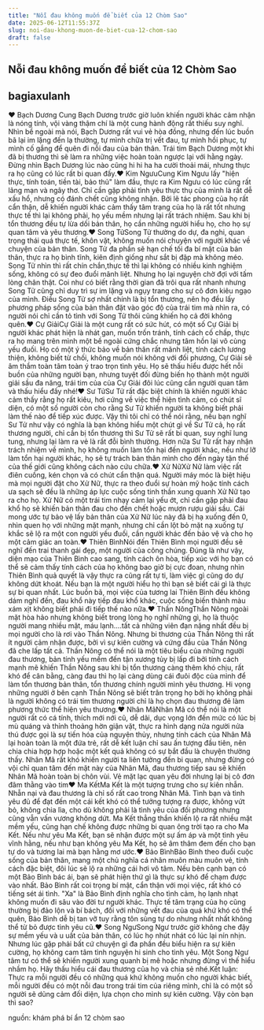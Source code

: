 ```yaml
---
title: "Nỗi đau không muốn để biết của 12 Chòm Sao"
date: 2025-06-12T11:55:37Z
slug: noi-dau-khong-muon-de-biet-cua-12-chom-sao
draft: false
---
```


## Nỗi đau không muốn để biết của 12 Chòm Sao

## bagiaxulanh

♥ Bạch Dương 
Cung Bạch Dương trước giờ luôn khiến người khác cảm nhận là nóng tính, vội vàng thậm chí là một cung hành động rất thiếu suy nghĩ. Nhìn bề ngoài mà nói, Bạch Dương rất vui vẻ hòa đồng, nhưng đến lúc buồn bã lại im lặng đến lạ thường, tự mình chữa trị vết đau, tự mình hồi phục, tự mình cố gắng để quên đi nỗi đau của bản thân. Trái tim Bạch Dương một khi đã bị thương thì sẽ làm ra những việc hoàn toàn ngược lại với hằng ngày. Đừng nhìn Bạch Dương lúc nào cũng hi hi ha ha cười thoải mái, nhưng thực ra họ cũng có lúc rất bi quan đấy.♥ Kim NgưuCung Kim Ngưu lấy "hiện thực, tính toán, tiền tài, bảo thủ" làm đầu, thực ra Kim Ngưu có lúc cũng rất lãng mạn và ngây thơ. Chỉ cần gặp phải tình yêu thực thụ của mình là rất dễ xấu hổ, nhưng có đánh chết cũng không nhận. Bởi lẽ tác phong của họ rất cẩn thận, dễ khiến người khác cảm thấy tâm trạng của họ là rất tốt nhưng thực tế thì lại không phải, họ yếu mềm nhưng lại rất trách nhiệm. Sau khi bị tổn thương đều tự lừa dối bản thân, họ cần những người hiểu họ, cho họ sự quan tâm và yêu thương.♥ Song TửSong Tử thường do dự, đa nghi, quan trọng thái quá thực tế, khôn vặt, không muốn nói chuyện với người khác về chuyện của bản thân. Song Tử đa phần sẽ hạn chế tối đa bí mật của bản thân, thực ra họ bình tĩnh, kiên định giống như sắt bị đập mà không méo. Song Tử nhìn thì rất chín chắn,thực tế thì lại không có nhiều kinh nghiệm sống, không có sự đeo đuổi mãnh liệt. Nhưng họ lại nguyện chờ đợi với tấm lòng chân thật. Coi như có biết rằng thời gian đã trôi qua rất nhanh nhưng Song Tử cũng chỉ duy trì sự im lặng và ngụy trang cho sự cô đơn kiêu ngạo của mình. Điều Song Tử sợ nhất chính là bị tổn thương, nên họ đều lấy phương pháp sống của bản thân đặt vào góc độ của trái tim mà nhìn ra, có người nói chỉ cần tỏ tình với Song Tử thôi cũng khiến họ cả đời không quên.♥ Cự GiảiCự Giải là một cung rất có sức hút, có một số Cự Giải bị người khác phát hiện là nhát gan, muốn trốn tránh, tính cách cố chấp, thực ra họ mang trên mình một bề ngoài cứng chắc nhưng tâm hồn lại vô cùng yếu đuối. Họ có một ý thức bảo về bản thân rất mãnh liệt, tính cách lương thiện, không biết từ chối, không muốn nói không với đối phương, Cự Giải sẽ âm thầm toàn tâm toàn ý trao trọn tình yêu. Họ sẽ thấu hiểu được hết nỗi buồn của những người bạn, nhưng tuyệt đối đừng biến họ thành một người giải sầu đa năng, trái tim của của Cự Giải đôi lúc cũng cần người quan tâm và thấu hiểu đấy nhé!♥ Sư TửSư Tử rất đặc biệt chính là khiến người khác cảm thấy rằng họ rất kiêu, hơi cứng về việc thể hiện tình cảm, có chút sĩ diện, có một số người còn cho rằng Sư Tử khiến người ta không biết phải làm thế nào để tiếp xúc được. Vậy thì tôi chỉ có thể nói rằng, nếu bạn nghĩ Sư Tử như vậy có nghĩa là bạn không hiểu một chút gì về Sư Tử cả, họ rất thương người, chỉ cần bị tổn thương thì Sư Tử sẽ rất bi quan, suy nghĩ lung tung, nhưng lại làm ra vẻ là rất đỗi bình thường. Hơn nữa Sư Tử rất hay nhận trách nhiệm về mình, họ không muốn làm tổn hại đến người khác, nếu như lỡ làm tổn hại người khác, họ sẽ tự trách bản thân mình cho đến ngày tận thế của thế giới cũng không cách nào cứu chữa.♥ Xử NữXử Nữ làm việc rất điên cuồng, kén chọn và có chút cẩn thận quá. Người máy móc là biệt hiệu mà mọi người đặt cho Xử Nữ, thực ra theo đuổi sự hoàn mỹ hoặc tính cách ưa sạch sẽ đều là những áp lực cuộc sống tinh thần xung quanh Xử Nữ tạo ra cho họ. Xử Nữ có một trái tim nhạy cảm lại yếu ớt, chỉ cần gặp phải đau khổ họ sẽ khiến bản thân đau cho đến chết hoặc mượn rượu giải sầu. Cái mong ước tự bảo vệ lấy bản thân của Xử Nữ lúc này đã bị hạ xuống đến 0, nhìn quen họ với những mặt mạnh, nhưng chỉ cần lột bỏ mặt nạ xuống tự khắc sẽ lộ ra một con người yếu đuối, cần người khác đến bảo vệ và cho họ một cảm giác an toàn.♥ Thiên BìnhNói đến Thiên Bình mọi người đều sẽ nghĩ đến trai thanh gái đẹp, một người của công chúng. Đúng là như vậy, diện mạo của Thiên Bình cao sang, tính cách ôn hòa, tiếp xúc với họ bạn có thể sẽ cảm thấy tính cách của họ không bao giờ bị cực đoan, nhưng nhìn Thiên Bình quả quyết là vậy thực ra cũng rất tự ti, làm việc gì cũng do dự không dứt khoát. Nếu bạn là một người hiểu họ thì bạn sẽ biết cái gì là thực sự bi quan nhất. Lúc buồn bã, mọi việc của tương lai Thiên Bình đều không dám nghĩ đến, đau khổ này tiếp đau khổ khác, cuộc sống biến thành màu xám xịt không biết phải đi tiếp thế nào nữa.♥ Thần NôngThần Nông ngoài mặt hòa hảo nhưng không biết trong lòng họ nghĩ những gì, họ là thuộc người mang nhiều mặt, máu lạnh....tất cả những viên đạn nặng nhất đều bị mọi người cho là rơi vào Thần Nông. Nhưng bi thương của Thần Nông thì rất ít người cảm nhận được, bởi vì sự kiên cường và cứng đầu của Thần Nông đã che lấp tất cả. Thần Nông có thể nói là một tiêu biểu của những người đau thương, bản tính yếu mềm đến tận xương tủy bị lấp đi bởi tính cách mạnh mẽ khiến Thần Nông sau khi bị tổn thương càng thêm khó chịu, rất khó để cân bằng, càng đau thì họ lại càng dùng cái đuôi độc của mình để làm tổn thương bản thân, tổn thương chính người mình yêu thương. Hi vọng những người ở bên cạnh Thần Nông sẽ biết trân trọng họ bởi họ không phải là người không có trái tim thương người chỉ là họ chọn đau thương đẻ làm phương thức thể hiện yêu thương.♥ Nhân MãNhân Mã có thể nói là một người rất có cá tính, thích mới nới cũ, dễ dãi, dục vọng lớn đến mức có lúc bị mù quáng và thỉnh thoảng hờn giận vặt, thực ra hình dạng nửa người nửa thú được gọi là sự tiến hóa của nguyên thủy, nhưng tính cách của Nhân Mã lại hoàn toàn là một đứa trẻ, rất dễ kết luận chỉ sau ấn tượng đầu tiên, nên chia chia hợp hợp hoặc một kết quả không có sự bắt đầu là chuyện thường thấy. Nhân Mã rất khó khiến người ta liên tưởng đến bi quan, nhưng đừng có vội chỉ quan tâm đến mặt này của Nhân Mã, đau thương tiếp sau sẽ khiến Nhân Mã hoàn toàn bị chôn vùi. Vẻ mặt lạc quan yêu đời nhưng lại bị cô đơn đâm thằng vào tim♥ Ma KếtMa Kết là một tượng trưng cho sự kiên nhẫn. Nhẫn nại và đau thương là chỉ số rất cao trong Nhân Mã. Tình bạn và tình yêu đủ để đạt đến một cái kết khó có thể tưởng tượng ra được, không vứt bỏ, không chia lìa, cho dù không phải là tình yêu của đối phương nhưng cũng vẫn vấn vương không dứt. Ma Kết thẳng thắn khiến lộ ra rất nhiều mặt mềm yếu, cũng hạn chế không được những bi quan ông trời tạo ra cho Ma Kết. Nếu như yêu Ma Kết, bạn sẽ nhận được một sự ấm áp và một tình yêu vĩnh hằng, nếu như bạn không yêu Ma Kết, họ sẽ âm thâm đem đến cho bạn tự do và tương lai mà bạn hằng mơ ước.♥ Bảo BìnhBảo Bình theo đuổi cuộc sống của bản thân, mang một chủ nghĩa cá nhân muôn màu muôn vẻ, tính cách đặc biệt, đôi lúc sẽ lộ ra những cái hơi vô tâm. Nếu bên cạnh bạn có một Bảo Bình bác ái, bạn sẽ phát hiện thứ gì là thực sự khó để chạm được vào nhất. Bảo Bình rất coi trọng bí mật, cẩn thận với mọi việc, rất khó có tiếng sét ái tình. "Xa" là Bảo Bình định nghĩa cho tình cảm, họ lạnh nhạt không muốn đi sâu vào đời tư người khác. Thực tế tâm trạng của họ cũng thường bị đảo lộn và bí bách, đối với những vết đau của quá khứ khó có thể quên, Bảo Bình dễ bị tan vỡ tuy rằng tôn sùng tự do nhưng nhất nhất không thể từ bỏ được tình yêu cũ.♥ Song NgưSong Ngư trước giờ không che đậy sự mềm yếu và u uất của bản thân, có lúc họ nhút nhát có lúc lại nín nhịn. Nhưng lúc gặp phải bất cứ chuyện gì đa phần đều biểu hiện ra sự kiên cường, họ không cam tâm tình nguyện hi sinh cho tình yêu. Một Song Ngư tâm tư có thể sẽ khiến người xung quanh bị mê hoặc nhưng đừng vì thế hiểu nhầm họ. Hãy thấu hiểu cái đau thương của họ và chia sẻ nhé.Kết luận: Thực ra mỗi người đều có những quá khứ không muốn cho người khác biết, mỗi người đều có một nỗi đau trong trái tim của riêng mình, chỉ là có một số người sẽ dũng cảm đối diện, lựa chọn cho mình sự kiên cường. Vậy còn bạn thì sao? 
 
 
nguồn: khám phá bí ẩn 12 chòm sao